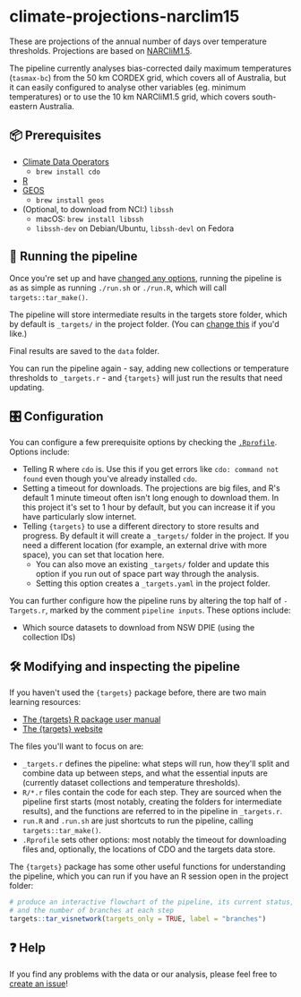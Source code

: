 # climate-projections-narclim15

These are projections of the annual number of days over temperature thresholds. Projections are based on [NARCliM1.5](https://doi.org/0.1029/2020EF001833).

The pipeline currently analyses bias-corrected daily maximum temperatures (`tasmax-bc`) from the 50 km CORDEX grid, which covers all of Australia, but it can easily configured to analyse other variables (eg. minimum temperatures) or to use the 10 km NARCliM1.5 grid, which covers south-eastern Australia.

## 📦 Prerequisites

- [Climate Data Operators](https://code.mpimet.mpg.de/projects/cdo)
  - `brew install cdo`
- [R](https://r-project.org)
- [GEOS]()
  - `brew install geos`
- (Optional, to download from NCI:) `libssh`
  - macOS: `brew install libssh`
  - `libssh-dev` on Debian/Ubuntu, `libssh-devl` on Fedora


## 🌟 Running the pipeline

Once you're set up and have [changed any options](#configuration), running the pipeline is as as simple as running `./run.sh` or `./run.R`, which will call `targets::tar_make()`.

The pipeline will store intermediate results in the targets store folder, which by default is `_targets/` in the project folder. (You can [change this](#configuration) if you'd like.)

Final results are saved to the `data` folder.

You can run the pipeline again - say, adding new collections or temperature thresholds to `_targets.r` - and `{targets}` will just run the results that need updating.

## 🎛 Configuration

You can configure a few prerequisite options by checking the [`.Rprofile`](./.Rprofile). Options include:

* Telling R where `cdo` is. Use this if you get errors like `cdo: command not found` even though you've already installed `cdo`.
* Setting a timeout for downloads. The projections are big files, and R's default 1 minute timeout often isn't long enough to download them. In this project it's set to 1 hour by default, but you can increase it if you have particularly slow internet.
* Telling `{targets}` to use a different directory to store results and progress. By default it will create a `_targets/` folder in the project. If you need a different location (for example, an external drive with more space), you can set that location here.
  - You can also move an existing `_targets/` folder and update this option if you run out of space part way through the analysis.
  - Setting this option creates a `_targets.yaml` in the project folder.

You can further configure how the pipeline runs by altering the top half of `-Targets.r`, marked by the comment `pipeline inputs`. These options include:

* Which source datasets to download from NSW DPIE (using the collection IDs)

## 🛠 Modifying and inspecting the pipeline

If you haven't used the `{targets}` package before, there are two main learning resources:

* [The {targets} R package user manual](https://books.ropensci.org/targets)
* [The {targets} website](https://docs.ropensci.org/targets)

The files you'll want to focus on are:

* `_targets.r` defines the pipeline: what steps will run, how they'll split and combine data up between steps, and what the essential inputs are (currently dataset collections and temperature thresholds).
* `R/*.r` files contain the code for each step. They are sourced when the pipeline first starts (most notably, creating the folders for intermediate results), and the functions are referred to in the pipeline in `_targets.r`.
* `run.R` and `.run.sh` are just shortcuts to run the pipeline, calling `targets::tar_make()`.
* `.Rprofile` sets other options: most notably the timeout for downloading files and, optionally, the locations of CDO and the targets data store.

The `{targets}` package has some other useful functions for understanding the pipeline, which you can run if you have an R session open in the project folder:

```r
# produce an interactive flowchart of the pipeline, its current status,
# and the number of branches at each step
targets::tar_visnetwork(targets_only = TRUE, label = "branches") 
```

## ❓ Help

If you find any problems with the data or our analysis, please feel free to [create an issue](https://github.com/360-info/climate-projections-narclim15)!
